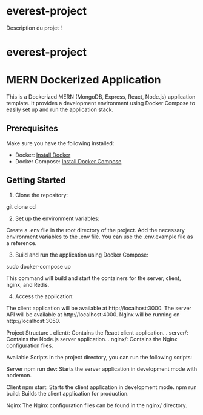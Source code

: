 # everest-project
Description du projet !
# everest-project

# MERN Dockerized Application

This is a Dockerized MERN (MongoDB, Express, React, Node.js) application template. It provides a development environment using Docker Compose to easily set up and run the application stack.

## Prerequisites

Make sure you have the following installed:

- Docker: [Install Docker](https://docs.docker.com/get-docker/)
- Docker Compose: [Install Docker Compose](https://docs.docker.com/compose/install/)

## Getting Started

1. Clone the repository:

git clone <repository-url>
cd <repository-directory>


2. Set up the environment variables:

Create a .env file in the root directory of the project.
Add the necessary environment variables to the .env file. You can use the .env.example file as a reference.

3. Build and run the application using Docker Compose:

sudo docker-compose up

This command will build and start the containers for the server, client, nginx, and Redis.

4. Access the application:

The client application will be available at http://localhost:3000.
The server API will be available at http://localhost:4000.
Nginx will be running on http://localhost:3050.

Project Structure
 .  client/: Contains the React client application.
 .  server/: Contains the Node.js server application.
 .  nginx/: Contains the Nginx configuration files.

Available Scripts
In the project directory, you can run the following scripts:

Server
npm run dev: Starts the server application in development mode with nodemon.

Client
npm start: Starts the client application in development mode.
npm run build: Builds the client application for production.

Nginx
The Nginx configuration files can be found in the nginx/ directory.
